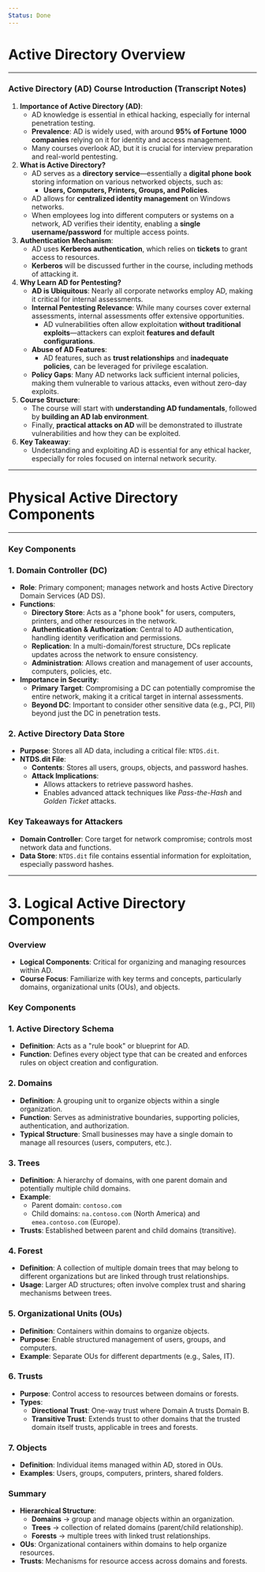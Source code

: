 ```yaml
---
Status: Done
---
```

# Active Directory Overview

---

### Active Directory (AD) Course Introduction (Transcript Notes)

1. **Importance of Active Directory (AD)**:
    - AD knowledge is essential in ethical hacking, especially for internal penetration testing.
    - **Prevalence**: AD is widely used, with around **95% of Fortune 1000 companies** relying on it for identity and access management.
    - Many courses overlook AD, but it is crucial for interview preparation and real-world pentesting.
2. **What is Active Directory?**
    - AD serves as a **directory service**—essentially a **digital phone book** storing information on various networked objects, such as:
        - **Users, Computers, Printers, Groups, and Policies**.
    - AD allows for **centralized identity management** on Windows networks.
    - When employees log into different computers or systems on a network, AD verifies their identity, enabling a **single username/password** for multiple access points.
3. **Authentication Mechanism**:
    - AD uses **Kerberos authentication**, which relies on **tickets** to grant access to resources.
    - **Kerberos** will be discussed further in the course, including methods of attacking it.
4. **Why Learn AD for Pentesting?**
    - **AD is Ubiquitous**: Nearly all corporate networks employ AD, making it critical for internal assessments.
    - **Internal Pentesting Relevance**: While many courses cover external assessments, internal assessments offer extensive opportunities.
        - AD vulnerabilities often allow exploitation **without traditional exploits**—attackers can exploit **features and default configurations**.
    - **Abuse of AD Features**:
        - AD features, such as **trust relationships** and **inadequate policies**, can be leveraged for privilege escalation.
    - **Policy Gaps**: Many AD networks lack sufficient internal policies, making them vulnerable to various attacks, even without zero-day exploits.
5. **Course Structure**:
    - The course will start with **understanding AD fundamentals**, followed by **building an AD lab environment**.
    - Finally, **practical attacks on AD** will be demonstrated to illustrate vulnerabilities and how they can be exploited.
6. **Key Takeaway**:
    - Understanding and exploiting AD is essential for any ethical hacker, especially for roles focused on internal network security.

---

# Physical Active Directory Components

---

### Key Components

### 1. **Domain Controller (DC)**

- **Role**: Primary component; manages network and hosts Active Directory Domain Services (AD DS).
- **Functions**:
    - **Directory Store**: Acts as a "phone book" for users, computers, printers, and other resources in the network.
    - **Authentication & Authorization**: Central to AD authentication, handling identity verification and permissions.
    - **Replication**: In a multi-domain/forest structure, DCs replicate updates across the network to ensure consistency.
    - **Administration**: Allows creation and management of user accounts, computers, policies, etc.
- **Importance in Security**:
    - **Primary Target**: Compromising a DC can potentially compromise the entire network, making it a critical target in internal assessments.
    - **Beyond DC**: Important to consider other sensitive data (e.g., PCI, PII) beyond just the DC in penetration tests.

### 2. **Active Directory Data Store**

- **Purpose**: Stores all AD data, including a critical file: `NTDS.dit`.
- **NTDS.dit File**:
    - **Contents**: Stores all users, groups, objects, and password hashes.
    - **Attack Implications**:
        - Allows attackers to retrieve password hashes.
        - Enables advanced attack techniques like _Pass-the-Hash_ and _Golden Ticket_ attacks.

### Key Takeaways for Attackers

- **Domain Controller**: Core target for network compromise; controls most network data and functions.
- **Data Store**: `NTDS.dit` file contains essential information for exploitation, especially password hashes.

---

# 3. Logical Active Directory Components

### Overview

- **Logical Components**: Critical for organizing and managing resources within AD.
- **Course Focus**: Familiarize with key terms and concepts, particularly domains, organizational units (OUs), and objects.

### Key Components

### 1. **Active Directory Schema**

- **Definition**: Acts as a "rule book" or blueprint for AD.
- **Function**: Defines every object type that can be created and enforces rules on object creation and configuration.

### 2. **Domains**

- **Definition**: A grouping unit to organize objects within a single organization.
- **Function**: Serves as administrative boundaries, supporting policies, authentication, and authorization.
- **Typical Structure**: Small businesses may have a single domain to manage all resources (users, computers, etc.).

### 3. **Trees**

- **Definition**: A hierarchy of domains, with one parent domain and potentially multiple child domains.
- **Example**:
    - Parent domain: `contoso.com`
    - Child domains: `na.contoso.com` (North America) and `emea.contoso.com` (Europe).
- **Trusts**: Established between parent and child domains (transitive).

### 4. **Forest**

- **Definition**: A collection of multiple domain trees that may belong to different organizations but are linked through trust relationships.
- **Usage**: Larger AD structures; often involve complex trust and sharing mechanisms between trees.

### 5. **Organizational Units (OUs)**

- **Definition**: Containers within domains to organize objects.
- **Purpose**: Enable structured management of users, groups, and computers.
- **Example**: Separate OUs for different departments (e.g., Sales, IT).

### 6. **Trusts**

- **Purpose**: Control access to resources between domains or forests.
- **Types**:
    - **Directional Trust**: One-way trust where Domain A trusts Domain B.
    - **Transitive Trust**: Extends trust to other domains that the trusted domain itself trusts, applicable in trees and forests.

### 7. **Objects**

- **Definition**: Individual items managed within AD, stored in OUs.
- **Examples**: Users, groups, computers, printers, shared folders.

### Summary

- **Hierarchical Structure**:
    - **Domains** → group and manage objects within an organization.
    - **Trees** → collection of related domains (parent/child relationship).
    - **Forests** → multiple trees with linked trust relationships.
- **OUs**: Organizational containers within domains to help organize resources.
- **Trusts**: Mechanisms for resource access across domains and forests.